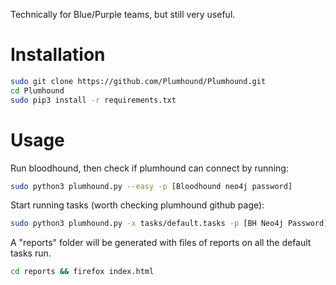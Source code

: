 Technically for Blue/Purple teams, but still very useful.
# Installation
```bash
sudo git clone https://github.com/Plumhound/Plumhound.git
cd Plumhound
sudo pip3 install -r requirements.txt
```
# Usage
Run bloodhound, then check if plumhound can connect by running:
```bash
sudo python3 plumhound.py --easy -p [Bloodhound neo4j password]
```
Start running tasks (worth checking plumhound github page):
```bash
sudo python3 plumhound.py -x tasks/default.tasks -p [BH Neo4j Password]
```
A "reports" folder will be generated with files of reports on all the default tasks run.
```bash
cd reports && firefox index.html
```